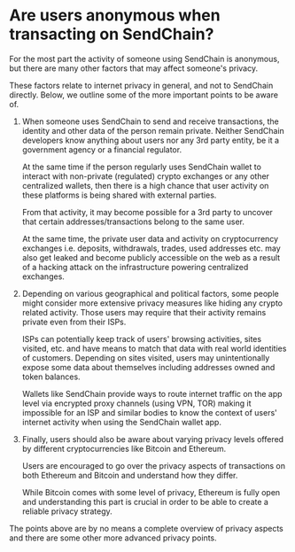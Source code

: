 # Are users anonymous when transacting on SendChain?

For the most part the activity of someone using SendChain is anonymous, but there are many other factors that may affect someone's privacy.

These factors relate to internet privacy in general, and not to SendChain directly. Below, we outline some of the more important points to be aware of.

1. When someone uses SendChain to send and receive transactions, the identity and other data of the person remain private. Neither SendChain developers know anything about users nor any 3rd party entity, be it a government agency or a financial regulator.

   At the same time if the person regularly uses SendChain wallet to interact with non-private (regulated) crypto exchanges or any other centralized wallets, then there is a high chance that user activity on these platforms is being shared with external parties.

   From that activity, it may become possible for a 3rd party to uncover that certain addresses/transactions belong to the same user.

   At the same time, the private user data and activity on cryptocurrency exchanges i.e. deposits, withdrawals, trades, used addresses etc. may also get leaked and become publicly accessible on the web as a result of a hacking attack on the infrastructure powering centralized exchanges.

2. Depending on various geographical and political factors, some people might consider more extensive privacy measures like hiding any crypto related activity. Those users may require that their activity remains private even from their ISPs.

   ISPs can potentially keep track of users' browsing activities, sites visited, etc. and have means to match that data with real world identities of customers. Depending on sites visited, users may unintentionally expose some data about themselves including addresses owned and token balances.

   Wallets like SendChain provide ways to route internet traffic on the app level via encrypted proxy channels (using VPN, TOR) making it impossible for an ISP and similar bodies to know the context of users' internet activity when using the SendChain wallet app.

3. Finally, users should also be aware about varying privacy levels offered by different cryptocurrencies like Bitcoin and Ethereum.

   Users are encouraged to go over the privacy aspects of transactions on both Ethereum and Bitcoin and understand how they differ.

   While Bitcoin comes with some level of privacy, Ethereum is fully open and understanding this part is crucial in order to be able to create a reliable privacy strategy.

The points above are by no means a complete overview of privacy aspects and there are some other more advanced privacy points.
